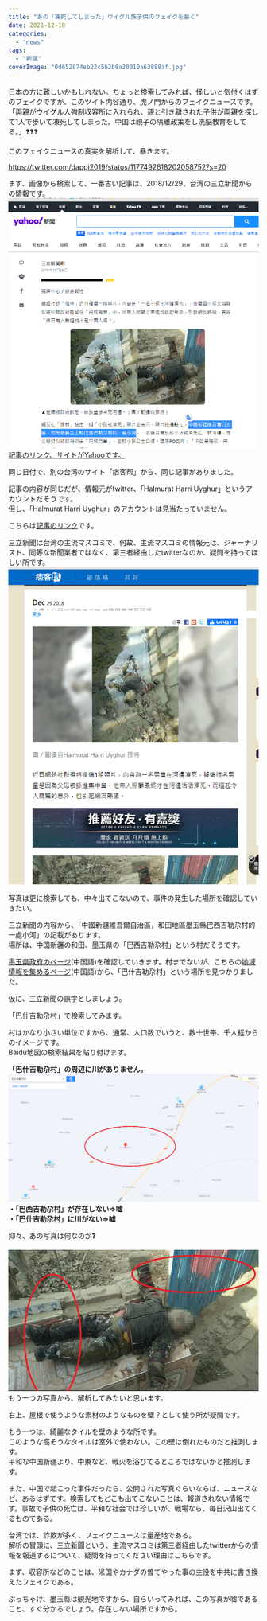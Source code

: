 ```yaml
---
title: "あの「凍死してしまった」ウイグル族子供のフェイクを暴く"
date: 2021-12-10
categories: 
  - "news"
tags: 
  - "新疆"
coverImage: "0d652874eb22c5b2b8a30010a63888af.jpg"
---
```


日本の方に難しいかもしれない。ちょっと検索してみれば、怪しいと気付くはずのフェイクですが、このツイト内容通り、虎ノ門からのフェイクニュースです。  
「両親がウイグル人強制収容所に入れられ、親と引き離された子供が両親を探して1人で歩いて凍死してしまった。中国は親子の隔離政策をし洗脳教育をしてる。」❓❓❓

このフェイクニュースの真実を解析して、暴きます。

https://twitter.com/dappi2019/status/1177492618202058752?s=20

まず、画像から検索して、一番古い記事は、2018/12/29、台湾の三立新聞からの情報です。  
![](images/202112101.png)[記事のリンク、サイトがYahooです。](https://tw.news.yahoo.com/%E7%88%B8%E5%AA%BD%E8%A2%AB%E6%94%BF%E5%BA%9C%E6%8A%93%E8%B5%B0-%E7%B6%AD%E6%97%8F%E7%AB%A5%E6%85%98%E5%87%8D%E6%AD%BB%E6%B2%B3%E9%82%8A-163545542.html)

同じ日付で、別の台湾のサイト「痞客帮」から、同じ記事がありました。

記事の内容が同じだが、情報元がtwitter、「Halmurat Harri Uyghur」というアカウントだそうです。  
但し、「Halmurat Harri Uyghur」のアカウントは見当たっていません。

こちらは[記事のリンク](https://tx56118.pixnet.net/blog/post/269461040-%e5%bf%83%e7%97%9b%ef%bc%81%e7%88%b6%e6%af%8d%e8%a2%ab%e6%8a%93%e9%80%b2%e9%9b%86%e4%b8%ad%e7%87%9f-%e7%b6%ad%e6%97%8f%e7%94%b7%e7%ab%a5%e5%87%8d%e6%ad%bb%e6%b2%b3%e9%82%8a)です。

三立新聞は台湾の主流マスコミで、何故、主流マスコミの情報元は、ジャーナリスト、同等な新聞業者ではなく、第三者経由したtwitterなのか、疑問を持ってほしい所です。![](images/202112102.png)

写真は更に検索しても、中々出てこないので、事件の発生した場所を確認していきたい。

三立新聞の内容から、「中國新疆維吾爾自治區，和田地區墨玉縣巴西吉勒尕村的一處小河」の記載があります。  
場所は、中国新疆の和田、墨玉県の「巴西吉勒尕村」という村だそうです。

[墨玉県政府のページ](http://www.myx.gov.cn/detail.html?did=350)(中国語)を確認していきます。村までないが、こちらの[地域情報を集めるページ](http://www.tcmap.com.cn/xinjiang/moyuxian.html)(中国語)から、「巴什吉勒尕村」という場所を見つかりました。

仮に、三立新聞の誤字としましょう。

「巴什吉勒尕村」で検索してみます。

村はかなり小さい単位ですから、通常、人口数でいうと、数十世帯、千人程からのイメージです。  
Baidu地図の検索結果を貼り付けます。

**「巴什吉勒尕村」の周辺に川がありません。**![](images/202112103.png)**・「巴西吉勒尕村」が存在しない⇒嘘**  
**・「巴什吉勒尕村」に川がない⇒嘘**

抑々、あの写真は何なのか❓

![](images/6268ccadca6f6fbda020b3cdc6357228-1.jpg)もう一つの写真から、解析してみたいと思います。

右上、屋根で使うような素材のようなものを壁？として使う所が疑問です。

もう一つは、綺麗なタイルを壁のような所です。  
このような高そうなタイルは室外で使わない。この壁は倒れたものだと推測します。  
平和な中国新疆より、中東など、戦火を浴びてるところではないかと推測します。

また、中国で起こった事件だったら、公開された写真ぐらいならば、ニュースなど、あるはずです。検索してもどこも出てこないことは、報道されない情報です。事故で子供の死亡は、平和な社会では珍しいが、戦場なら、毎日沢山出てくるものである。

台湾では、詐欺が多く、フェイクニュースは量産地である。  
解析の冒頭に、三立新聞という、主流マスコミは第三者経由したtwitterからの情報を報道するについて、疑問を持ってください理由はこちらです。

まず、収容所などのことは、米国やカナダの曽てやった事の主役を中共に書き換えたフェイクである。

ぶっちゃけ、墨玉縣は観光地ですから、自らいってみれば、この写真が嘘であること、すぐ分かるでしょう。存在しない場所ですから。
